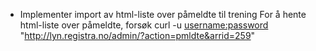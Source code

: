 * Implementer import av html-liste over påmeldte til trening
For å hente html-liste over påmeldte, forsøk
curl -u <username:password> "http://lyn.registra.no/admin/?action=pmldte&arrid=259"
